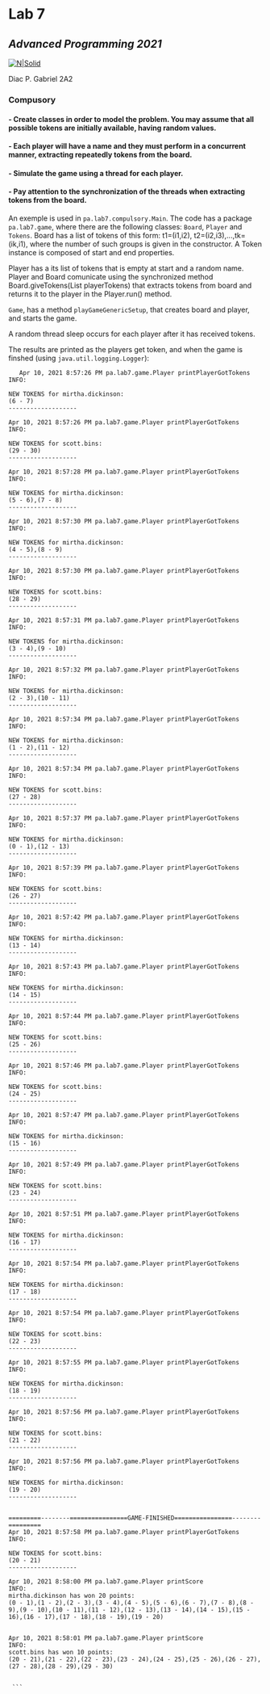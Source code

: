 
# Lab 7
## _Advanced Programming 2021_
[![N|Solid](https://plati-taxe.uaic.ro/img/logo-retina1.png)](https://www.info.uaic.ro/)

Diac P. Gabriel
2A2

### Compusory

#### - Create classes in order to model the problem. You may assume that all possible tokens are initially available, having random values.
#### - Each player will have a name and they must perform in a concurrent manner, extracting repeatedly tokens from the board.
#### - Simulate the game using a thread for each player.
#### - Pay attention to the synchronization of the threads when extracting tokens from the board.

   An exemple is used in `pa.lab7.compulsory.Main`. The code has a package `pa.lab7.game`, where there are the following classes: 
  `Board`, `Player` and `Tokens`. Board has a list of tokens of this form: t1=(i1,i2), t2=(i2,i3),...,tk=(ik,i1), where the number of such groups is given in the constructor. A Token instance is composed of start and end properties. 


 Player has a its list of tokens that is empty at start and a random name. Player and Board comunicate using the synchronized method Board.giveTokens(List<Token> playerTokens) that extracts tokens from board and returns it to the player in the Player.run() method.
      
      
  `Game`, has a method `playGameGenericSetup`, that creates board and player, and starts the game.
  
  A random thread sleep occurs for each player after it has received tokens.
  
   The results are printed as the players get token, and when the game is finshed (using `java.util.logging.Logger`):
   
````
   Apr 10, 2021 8:57:26 PM pa.lab7.game.Player printPlayerGotTokens
INFO: 

NEW TOKENS for mirtha.dickinson:
(6 - 7)
-------------------

Apr 10, 2021 8:57:26 PM pa.lab7.game.Player printPlayerGotTokens
INFO: 

NEW TOKENS for scott.bins:
(29 - 30)
-------------------

Apr 10, 2021 8:57:28 PM pa.lab7.game.Player printPlayerGotTokens
INFO: 

NEW TOKENS for mirtha.dickinson:
(5 - 6),(7 - 8)
-------------------

Apr 10, 2021 8:57:30 PM pa.lab7.game.Player printPlayerGotTokens
INFO: 

NEW TOKENS for mirtha.dickinson:
(4 - 5),(8 - 9)
-------------------

Apr 10, 2021 8:57:30 PM pa.lab7.game.Player printPlayerGotTokens
INFO: 

NEW TOKENS for scott.bins:
(28 - 29)
-------------------

Apr 10, 2021 8:57:31 PM pa.lab7.game.Player printPlayerGotTokens
INFO: 

NEW TOKENS for mirtha.dickinson:
(3 - 4),(9 - 10)
-------------------

Apr 10, 2021 8:57:32 PM pa.lab7.game.Player printPlayerGotTokens
INFO: 

NEW TOKENS for mirtha.dickinson:
(2 - 3),(10 - 11)
-------------------

Apr 10, 2021 8:57:34 PM pa.lab7.game.Player printPlayerGotTokens
INFO: 

NEW TOKENS for mirtha.dickinson:
(1 - 2),(11 - 12)
-------------------

Apr 10, 2021 8:57:34 PM pa.lab7.game.Player printPlayerGotTokens
INFO: 

NEW TOKENS for scott.bins:
(27 - 28)
-------------------

Apr 10, 2021 8:57:37 PM pa.lab7.game.Player printPlayerGotTokens
INFO: 

NEW TOKENS for mirtha.dickinson:
(0 - 1),(12 - 13)
-------------------

Apr 10, 2021 8:57:39 PM pa.lab7.game.Player printPlayerGotTokens
INFO: 

NEW TOKENS for scott.bins:
(26 - 27)
-------------------

Apr 10, 2021 8:57:42 PM pa.lab7.game.Player printPlayerGotTokens
INFO: 

NEW TOKENS for mirtha.dickinson:
(13 - 14)
-------------------

Apr 10, 2021 8:57:43 PM pa.lab7.game.Player printPlayerGotTokens
INFO: 

NEW TOKENS for mirtha.dickinson:
(14 - 15)
-------------------

Apr 10, 2021 8:57:44 PM pa.lab7.game.Player printPlayerGotTokens
INFO: 

NEW TOKENS for scott.bins:
(25 - 26)
-------------------

Apr 10, 2021 8:57:46 PM pa.lab7.game.Player printPlayerGotTokens
INFO: 

NEW TOKENS for scott.bins:
(24 - 25)
-------------------

Apr 10, 2021 8:57:47 PM pa.lab7.game.Player printPlayerGotTokens
INFO: 

NEW TOKENS for mirtha.dickinson:
(15 - 16)
-------------------

Apr 10, 2021 8:57:49 PM pa.lab7.game.Player printPlayerGotTokens
INFO: 

NEW TOKENS for scott.bins:
(23 - 24)
-------------------

Apr 10, 2021 8:57:51 PM pa.lab7.game.Player printPlayerGotTokens
INFO: 

NEW TOKENS for mirtha.dickinson:
(16 - 17)
-------------------

Apr 10, 2021 8:57:54 PM pa.lab7.game.Player printPlayerGotTokens
INFO: 

NEW TOKENS for mirtha.dickinson:
(17 - 18)
-------------------

Apr 10, 2021 8:57:54 PM pa.lab7.game.Player printPlayerGotTokens
INFO: 

NEW TOKENS for scott.bins:
(22 - 23)
-------------------

Apr 10, 2021 8:57:55 PM pa.lab7.game.Player printPlayerGotTokens
INFO: 

NEW TOKENS for mirtha.dickinson:
(18 - 19)
-------------------

Apr 10, 2021 8:57:56 PM pa.lab7.game.Player printPlayerGotTokens
INFO: 

NEW TOKENS for scott.bins:
(21 - 22)
-------------------

Apr 10, 2021 8:57:56 PM pa.lab7.game.Player printPlayerGotTokens
INFO: 

NEW TOKENS for mirtha.dickinson:
(19 - 20)
-------------------


=========--------================GAME-FINISHED================--------=========
Apr 10, 2021 8:57:58 PM pa.lab7.game.Player printPlayerGotTokens
INFO: 

NEW TOKENS for scott.bins:
(20 - 21)
-------------------

Apr 10, 2021 8:58:00 PM pa.lab7.game.Player printScore
INFO: 
mirtha.dickinson has won 20 points:
(0 - 1),(1 - 2),(2 - 3),(3 - 4),(4 - 5),(5 - 6),(6 - 7),(7 - 8),(8 - 9),(9 - 10),(10 - 11),(11 - 12),(12 - 13),(13 - 14),(14 - 15),(15 - 16),(16 - 17),(17 - 18),(18 - 19),(19 - 20)


Apr 10, 2021 8:58:01 PM pa.lab7.game.Player printScore
INFO: 
scott.bins has won 10 points:
(20 - 21),(21 - 22),(22 - 23),(23 - 24),(24 - 25),(25 - 26),(26 - 27),(27 - 28),(28 - 29),(29 - 30)

 
 ```
